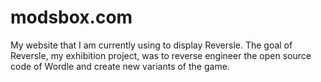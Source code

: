 # modsbox.com
My website that I am currently using to display Reversle. The goal of Reversle, my exhibition project, was to reverse engineer the open source code of Wordle and create new variants of the game.

